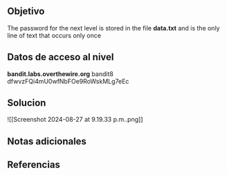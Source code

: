 ## Objetivo
The password for the next level is stored in the file **data.txt** and is the only line of text that occurs only once
## Datos de acceso al nivel
**bandit.labs.overthewire.org**
bandit8
dfwvzFQi4mU0wfNbFOe9RoWskMLg7eEc
## Solucion
![[Screenshot 2024-08-27 at 9.19.33 p.m..png]]
## Notas adicionales

## Referencias

